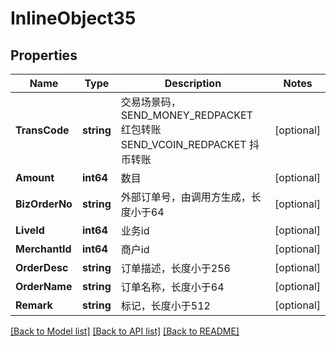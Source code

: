 # InlineObject35

## Properties

Name | Type | Description | Notes
------------ | ------------- | ------------- | -------------
**TransCode** | **string** | 交易场景码，SEND_MONEY_REDPACKET 红包转账 SEND_VCOIN_REDPACKET 抖币转账 | [optional] 
**Amount** | **int64** | 数目 | [optional] 
**BizOrderNo** | **string** | 外部订单号，由调用方生成，长度小于64 | [optional] 
**LiveId** | **int64** | 业务id | [optional] 
**MerchantId** | **int64** | 商户id | [optional] 
**OrderDesc** | **string** | 订单描述，长度小于256 | [optional] 
**OrderName** | **string** | 订单名称，长度小于64 | [optional] 
**Remark** | **string** | 标记，长度小于512 | [optional] 

[[Back to Model list]](../README.md#documentation-for-models) [[Back to API list]](../README.md#documentation-for-api-endpoints) [[Back to README]](../README.md)


